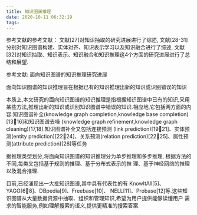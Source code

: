 ```yaml
---
title: 知识图谱推理
date: 2020-10-11 06:32:19
tags:
---
```

参考文献的参考文献：
文献[27]对知识抽取的研究进展进行了综述,
文献[28-31]分别对知识图谱构建、实体对齐、知识表示学习以及知识融合进行了综述,
文献[32]对知识抽取、知识表示、知识融合和知识推理这4个方面的研究进展进行了总结和展望.


参考文献:
面向知识图谱的知识推理研究进展

面向知识图谱的知识推理旨在根据已有的知识推理出新的知识或识别错误的知识

本质上,本文研究的面向知识图谱的知识推理是指根据知识图谱中已有的知识,采用某些方法,推理出新的知识或识别知识图谱中错误的知识.相应地,它包括两方面的内容:知识图谱补全(knowledge graph completion,knowledge base completion)[1316]和知识图谱去噪 (knowledge graph refinement,knowledge graph cleaning)[17,18].知识图谱补全又包括连接预测 (link prediction)[1921]、实体预测(entity prediction)[2224]、关系预测(relation prediction)[2225]、属性预测(attribute
prediction)[26]等任务

据推理类型划分,将面向知识图谱的知识推理分为单步推理和多步推理,
根据方法的不同,每类又包括基于规则的推理、基于分布式表示的推
理、基于神经网络的推理以及混合推理.

目前,已经涌现出一大批知识图谱,其中具有代表性的有 KnowItAll[5]、YAGO[68]、DBpedia[9]、Freebase[10]、
NELL[11]、Probase[12]等.这些知识图谱从大量数据资源中抽取、组织和管理知识,希望为用户提供能够读懂用户
需求的智能服务,例如理解搜索的语义,提供更精准的搜索答案.



